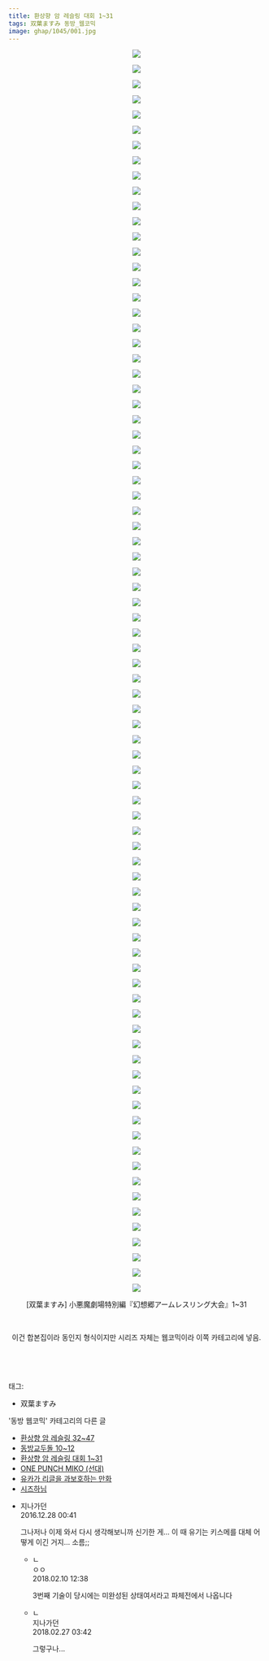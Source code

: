 ```yaml
---
title: 환상향 암 레슬링 대회 1~31
tags: 双葉ますみ 동방_웹코믹
image: ghap/1045/001.jpg
---
```

<div class="article">
<p style="text-align: center; clear: none; float: none;"><img src="{{ site.nasurl }}/ghap/1045/001.jpg"/></p>
<p style="text-align: center; clear: none; float: none;"><img src="{{ site.nasurl }}/ghap/1045/002.jpg"/></p>
<p style="text-align: center; clear: none; float: none;"><img src="{{ site.nasurl }}/ghap/1045/003.jpg"/></p>
<p style="text-align: center; clear: none; float: none;"><img src="{{ site.nasurl }}/ghap/1045/004.jpg"/></p>
<p style="text-align: center; clear: none; float: none;"><img src="{{ site.nasurl }}/ghap/1045/005.jpg"/></p>
<p style="text-align: center; clear: none; float: none;"><img src="{{ site.nasurl }}/ghap/1045/006.jpg"/></p>
<p style="text-align: center; clear: none; float: none;"><img src="{{ site.nasurl }}/ghap/1045/007.jpg"/></p>
<p style="text-align: center; clear: none; float: none;"><img src="{{ site.nasurl }}/ghap/1045/008.jpg"/></p>
<p style="text-align: center; clear: none; float: none;"><img src="{{ site.nasurl }}/ghap/1045/009.jpg"/></p>
<p style="text-align: center; clear: none; float: none;"><img src="{{ site.nasurl }}/ghap/1045/010.jpg"/></p>
<p style="text-align: center; clear: none; float: none;"><img src="{{ site.nasurl }}/ghap/1045/011.jpg"/></p>
<p style="text-align: center; clear: none; float: none;"><img src="{{ site.nasurl }}/ghap/1045/012.jpg"/></p>
<p style="text-align: center; clear: none; float: none;"><img src="{{ site.nasurl }}/ghap/1045/013.jpg"/></p>
<p style="text-align: center; clear: none; float: none;"><img src="{{ site.nasurl }}/ghap/1045/014.jpg"/></p>
<p style="text-align: center; clear: none; float: none;"><img src="{{ site.nasurl }}/ghap/1045/015.jpg"/></p>
<p style="text-align: center; clear: none; float: none;"><img src="{{ site.nasurl }}/ghap/1045/016.jpg"/></p>
<p style="text-align: center; clear: none; float: none;"><img src="{{ site.nasurl }}/ghap/1045/017.jpg"/></p>
<p style="text-align: center; clear: none; float: none;"><img src="{{ site.nasurl }}/ghap/1045/018.jpg"/></p>
<p style="text-align: center; clear: none; float: none;"><img src="{{ site.nasurl }}/ghap/1045/019.jpg"/></p>
<p style="text-align: center; clear: none; float: none;"><img src="{{ site.nasurl }}/ghap/1045/020.jpg"/></p>
<p style="text-align: center; clear: none; float: none;"><img src="{{ site.nasurl }}/ghap/1045/021.jpg"/></p>
<p style="text-align: center; clear: none; float: none;"><img src="{{ site.nasurl }}/ghap/1045/022.jpg"/></p>
<p style="text-align: center; clear: none; float: none;"><img src="{{ site.nasurl }}/ghap/1045/023.jpg"/></p>
<p style="text-align: center; clear: none; float: none;"><img src="{{ site.nasurl }}/ghap/1045/024.jpg"/></p>
<p style="text-align: center; clear: none; float: none;"><img src="{{ site.nasurl }}/ghap/1045/025.jpg"/></p>
<p style="text-align: center; clear: none; float: none;"><img src="{{ site.nasurl }}/ghap/1045/026.jpg"/></p>
<p style="text-align: center; clear: none; float: none;"><img src="{{ site.nasurl }}/ghap/1045/027.jpg"/></p>
<p style="text-align: center; clear: none; float: none;"><img src="{{ site.nasurl }}/ghap/1045/028.jpg"/></p>
<p style="text-align: center; clear: none; float: none;"><img src="{{ site.nasurl }}/ghap/1045/029.jpg"/></p>
<p style="text-align: center; clear: none; float: none;"><img src="{{ site.nasurl }}/ghap/1045/030.jpg"/></p>
<p style="text-align: center; clear: none; float: none;"><img src="{{ site.nasurl }}/ghap/1045/031.jpg"/></p>
<p style="text-align: center; clear: none; float: none;"><img src="{{ site.nasurl }}/ghap/1045/032.jpg"/></p>
<p style="text-align: center; clear: none; float: none;"><img src="{{ site.nasurl }}/ghap/1045/033.jpg"/></p>
<p style="text-align: center; clear: none; float: none;"><img src="{{ site.nasurl }}/ghap/1045/034.jpg"/></p>
<p style="text-align: center; clear: none; float: none;"><img src="{{ site.nasurl }}/ghap/1045/035.jpg"/></p>
<p style="text-align: center; clear: none; float: none;"><img src="{{ site.nasurl }}/ghap/1045/036.jpg"/></p>
<p style="text-align: center; clear: none; float: none;"><img src="{{ site.nasurl }}/ghap/1045/037.jpg"/></p>
<p style="text-align: center; clear: none; float: none;"><img src="{{ site.nasurl }}/ghap/1045/038.jpg"/></p>
<p style="text-align: center; clear: none; float: none;"><img src="{{ site.nasurl }}/ghap/1045/039.jpg"/></p>
<p style="text-align: center; clear: none; float: none;"><img src="{{ site.nasurl }}/ghap/1045/040.jpg"/></p>
<p style="text-align: center; clear: none; float: none;"><img src="{{ site.nasurl }}/ghap/1045/041.jpg"/></p>
<p style="text-align: center; clear: none; float: none;"><img src="{{ site.nasurl }}/ghap/1045/042.jpg"/></p>
<p style="text-align: center; clear: none; float: none;"><img src="{{ site.nasurl }}/ghap/1045/043.jpg"/></p>
<p style="text-align: center; clear: none; float: none;"><img src="{{ site.nasurl }}/ghap/1045/044.jpg"/></p>
<p style="text-align: center; clear: none; float: none;"><img src="{{ site.nasurl }}/ghap/1045/045.jpg"/></p>
<p style="text-align: center; clear: none; float: none;"><img src="{{ site.nasurl }}/ghap/1045/046.jpg"/></p>
<p style="text-align: center; clear: none; float: none;"><img src="{{ site.nasurl }}/ghap/1045/047.jpg"/></p>
<p style="text-align: center; clear: none; float: none;"><img src="{{ site.nasurl }}/ghap/1045/048.jpg"/></p>
<p style="text-align: center; clear: none; float: none;"><img src="{{ site.nasurl }}/ghap/1045/049.jpg"/></p>
<p style="text-align: center; clear: none; float: none;"><img src="{{ site.nasurl }}/ghap/1045/050.jpg"/></p>
<p style="text-align: center; clear: none; float: none;"><img src="{{ site.nasurl }}/ghap/1045/051.jpg"/></p>
<p style="text-align: center; clear: none; float: none;"><img src="{{ site.nasurl }}/ghap/1045/052.jpg"/></p>
<p style="text-align: center; clear: none; float: none;"><img src="{{ site.nasurl }}/ghap/1045/053.jpg"/></p>
<p style="text-align: center; clear: none; float: none;"><img src="{{ site.nasurl }}/ghap/1045/054.jpg"/></p>
<p style="text-align: center; clear: none; float: none;"><img src="{{ site.nasurl }}/ghap/1045/055.jpg"/></p>
<p style="text-align: center; clear: none; float: none;"><img src="{{ site.nasurl }}/ghap/1045/056.jpg"/></p>
<p style="text-align: center; clear: none; float: none;"><img src="{{ site.nasurl }}/ghap/1045/057.jpg"/></p>
<p style="text-align: center; clear: none; float: none;"><img src="{{ site.nasurl }}/ghap/1045/058.jpg"/></p>
<p style="text-align: center; clear: none; float: none;"><img src="{{ site.nasurl }}/ghap/1045/059.jpg"/></p>
<p style="text-align: center; clear: none; float: none;"><img src="{{ site.nasurl }}/ghap/1045/060.jpg"/></p>
<p style="text-align: center; clear: none; float: none;"><img src="{{ site.nasurl }}/ghap/1045/061.jpg"/></p>
<p style="text-align: center; clear: none; float: none;"><img src="{{ site.nasurl }}/ghap/1045/062.jpg"/></p>
<p style="text-align: center; clear: none; float: none;"><img src="{{ site.nasurl }}/ghap/1045/063.jpg"/></p>
<p style="text-align: center; clear: none; float: none;"><img src="{{ site.nasurl }}/ghap/1045/064.jpg"/></p>
<p style="text-align: center; clear: none; float: none;"><img src="{{ site.nasurl }}/ghap/1045/065.jpg"/></p>
<p style="text-align: center; clear: none; float: none;"><img src="{{ site.nasurl }}/ghap/1045/066.jpg"/></p>
<p style="text-align: center; clear: none; float: none;"><img src="{{ site.nasurl }}/ghap/1045/067.jpg"/></p>
<p style="text-align: center; clear: none; float: none;"><img src="{{ site.nasurl }}/ghap/1045/068.jpg"/></p>
<p style="text-align: center; clear: none; float: none;"><img src="{{ site.nasurl }}/ghap/1045/069.jpg"/></p>
<p style="text-align: center; clear: none; float: none;"><img src="{{ site.nasurl }}/ghap/1045/070.jpg"/></p>
<p style="text-align: center; clear: none; float: none;"><img src="{{ site.nasurl }}/ghap/1045/071.jpg"/></p>
<p style="text-align: center; clear: none; float: none;"><img src="{{ site.nasurl }}/ghap/1045/072.jpg"/></p>
<p style="text-align: center; clear: none; float: none;"><img src="{{ site.nasurl }}/ghap/1045/073.jpg"/></p>
<p style="text-align: center; clear: none; float: none;"><img src="{{ site.nasurl }}/ghap/1045/074.jpg"/></p>
<p style="text-align: center; clear: none; float: none;"><img src="{{ site.nasurl }}/ghap/1045/075.jpg"/></p>
<p style="text-align: center; clear: none; float: none;"><img src="{{ site.nasurl }}/ghap/1045/076.jpg"/></p>
<p style="text-align: center; clear: none; float: none;"><img src="{{ site.nasurl }}/ghap/1045/077.jpg"/></p>
<p style="text-align: center; clear: none; float: none;"><img src="{{ site.nasurl }}/ghap/1045/078.jpg"/></p>
<p style="text-align: center; clear: none; float: none;"><img src="{{ site.nasurl }}/ghap/1045/079.jpg"/></p>
<p style="text-align: center; clear: none; float: none;"><img src="{{ site.nasurl }}/ghap/1045/080.jpg"/></p>
<p style="text-align: center; clear: none; float: none;"><img src="{{ site.nasurl }}/ghap/1045/081.jpg"/></p>
<p style="text-align: center; clear: none; float: none;"><img src="{{ site.nasurl }}/ghap/1045/082.jpg"/></p>
<p style="text-align: center; clear: none; float: none;">[双葉ますみ] 小悪魔劇場特別編『幻想郷アームレスリング大会』1~31</p>
<p style="text-align: center; clear: none; float: none;"><br/></p>
<p style="text-align: center; clear: none; float: none;">이건 합본집이라 동인지 형식이지만 시리즈 자체는 웹코믹이라 이쪽 카테고리에 넣음.</p>
<p style="text-align: center; clear: none; float: none;"><br/></p>
<p><br/></p>
</div><div class="tagTrail">
<p>태그: </p>
<ul>
<li>双葉ますみ</li>
</ul>
</div><div class="another">
<p>'동방 웹코믹' 카테고리의 다른 글</p>
<ul>
<li><a href="/2016-07-24-ghap_1060">환상향 암 레슬링 32~47</a></li>
<li><a href="/2016-07-24-ghap_1055">동방교두돌 10~12</a></li>
<li><a href="/2016-07-23-ghap_1045">환상향 암 레슬링 대회 1~31</a></li>
<li><a href="/2016-07-23-ghap_1028">ONE PUNCH MIKO (선대)</a></li>
<li><a href="/2016-07-23-ghap_1027">유카가 리글을 과보호하는 만화</a></li>
<li><a href="/2016-07-22-ghap_1006">시즈하님</a></li>
</ul>
</div><div class="cb_module cb_fluid">
<div class="cb_wrt cb_profile">
<div class="comment">
<ul>
<li class="cb_thumb_off" id="comment14878405">
<div class="cb_comment_area">
<div class="cb_info_area">
<div class="cb_section">
<span class="cb_nick_name">지나가던</span>
</div>
<div class="cb_section">
<span class="cb_date">2016.12.28 00:41 </span>
</div>
</div>
<div class="cb_dsc_comment">
<p class="cb_dsc">
											그나저나 이제 와서 다시 생각해보니까 신기한 게... 이 때 유기는 키스메를 대체 어떻게 이긴 거지... 소름;;
										</p>
</div>
<ul>
<li class="cb_thumb_off" id="comment15196692">
<span class="cb_bu_subnode">ㄴ</span>
<div class="cb_comment_area">
<div class="cb_info_area">
<div class="cb_section">
<span class="cb_nick_name">ㅇㅇ</span>
</div>
<div class="cb_section">
<span class="cb_date">2018.02.10 12:38 </span>
</div>
</div>
<div class="cb_dsc_comment">
<p class="cb_dsc">
																3번째 기술이 당시에는 미완성된 상태여서라고 파체전에서 나옵니다
															</p>
</div>
</div>
</li>
<li class="cb_thumb_off" id="comment15207726">
<span class="cb_bu_subnode">ㄴ</span>
<div class="cb_comment_area">
<div class="cb_info_area">
<div class="cb_section">
<span class="cb_nick_name">지나가던</span>
</div>
<div class="cb_section">
<span class="cb_date">2018.02.27 03:42 </span>
</div>
</div>
<div class="cb_dsc_comment">
<p class="cb_dsc">
																그렇구나...
															</p>
</div>
</div>
</li>
</ul>
</div></li>
</ul>
</div>
</div><!-- commentList close -->
</div>